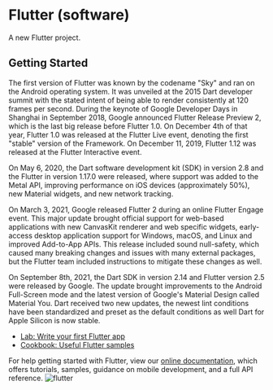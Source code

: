 # Flutter (software)

A new Flutter project.

## Getting Started

The first version of Flutter was known by the codename "Sky" and ran on the Android operating system. It was unveiled at the 2015 Dart developer summit with the stated intent of being able to render consistently at 120 frames per second. During the keynote of Google Developer Days in Shanghai in September 2018, Google announced Flutter Release Preview 2, which is the last big release before Flutter 1.0. On December 4th of that year, Flutter 1.0 was released at the Flutter Live event, denoting the first "stable" version of the Framework. On December 11, 2019, Flutter 1.12 was released at the Flutter Interactive event.

On May 6, 2020, the Dart software development kit (SDK) in version 2.8 and the Flutter in version 1.17.0 were released, where support was added to the Metal API, improving performance on iOS devices (approximately 50%), new Material widgets, and new network tracking.

On March 3, 2021, Google released Flutter 2 during an online Flutter Engage event. This major update brought official support for web-based applications with new CanvasKit renderer and web specific widgets, early-access desktop application support for Windows, macOS, and Linux and improved Add-to-App APIs. This release included sound null-safety, which caused many breaking changes and issues with many external packages, but the Flutter team included instructions to mitigate these changes as well.

On September 8th, 2021, the Dart SDK in version 2.14 and Flutter version 2.5 were released by Google. The update brought improvements to the Android Full-Screen mode and the latest version of Google's Material Design called Material You. Dart received two new updates, the newest lint conditions have been standardized and preset as the default conditions as well Dart for Apple Silicon is now stable. 

- [Lab: Write your first Flutter app](https://flutter.dev/docs/get-started/codelab)
- [Cookbook: Useful Flutter samples](https://flutter.dev/docs/cookbook)

For help getting started with Flutter, view our
[online documentation](https://flutter.dev/docs), which offers tutorials,
samples, guidance on mobile development, and a full API reference.
![flutter](https://user-images.githubusercontent.com/48874611/144751547-4b30fc97-a28a-4e1b-bd62-a4685ac8346a.png)
